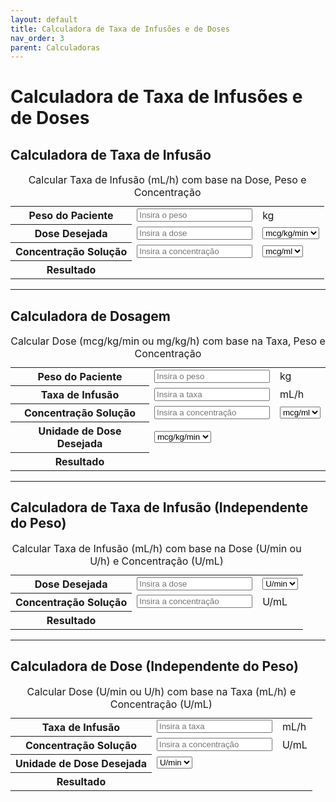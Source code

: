 ```yaml
---
layout: default
title: Calculadora de Taxa de Infusões e de Doses
nav_order: 3
parent: Calculadoras
---
```


# Calculadora de Taxa de Infusões e de Doses

## Calculadora de Taxa de Infusão

<table class="calculadora" aria-describedby="tbl-taxa-infusao-desc">
  <caption id="tbl-taxa-infusao-desc">Calcular Taxa de Infusão (mL/h) com base na Dose, Peso e Concentração</caption>
  <tbody>
    <tr>
      <th scope="row"><label for="pesoPaciente">Peso do Paciente</label></th>
      <td data-label="Valor"><input type="number" id="pesoPaciente" class="input-editavel" placeholder="Insira o peso" min="0" step="any"></td>
      <td data-label="Unidade">kg</td>
    </tr>
    <tr>
      <th scope="row"><label for="dosagem">Dose Desejada</label></th>
      <td data-label="Valor"><input type="number" id="dosagem" class="input-editavel" placeholder="Insira a dose" min="0" step="any"></td>
      <td data-label="Unidade">
        <select id="unidadeDosagem" class="input-editavel" style="width: auto;">
          <option value="mcg/kg/min">mcg/kg/min</option>
          <option value="mg/kg/h">mg/kg/h</option>
        </select>
      </td>
    </tr>
    <tr>
      <th scope="row"><label for="concentracao">Concentração Solução</label></th>
      <td data-label="Valor"><input type="number" id="concentracao" class="input-editavel" placeholder="Insira a concentração" min="0" step="any"></td>
      <td data-label="Unidade">
        <select id="unidadeConcentracao" class="input-editavel" style="width: auto;">
          <option value="mcg/ml">mcg/ml</option>
          <option value="mg/ml">mg/ml</option>
        </select>
      </td>
    </tr>
    <tr>
      <th scope="row">Resultado</th>
      <td data-label="Taxa Calculada (mL/h)" colspan="2" class="resultado" id="resultadoTaxaInfusao" aria-live="polite"></td>
    </tr>
  </tbody>
</table>
<!-- Botão de cálculo removido pois o JS atualiza em tempo real -->

---

## Calculadora de Dosagem

<table class="calculadora" aria-describedby="tbl-dosagem-desc">
  <caption id="tbl-dosagem-desc">Calcular Dose (mcg/kg/min ou mg/kg/h) com base na Taxa, Peso e Concentração</caption>
  <tbody>
    <tr>
      <th scope="row"><label for="pesoPacienteDosagem">Peso do Paciente</label></th>
      <td data-label="Valor"><input type="number" id="pesoPacienteDosagem" class="input-editavel" placeholder="Insira o peso" min="0" step="any"></td>
      <td data-label="Unidade">kg</td>
    </tr>
    <tr>
      <th scope="row"><label for="taxaDosagem">Taxa de Infusão</label></th>
      <td data-label="Valor"><input type="number" id="taxaDosagem" class="input-editavel" placeholder="Insira a taxa" min="0" step="any"></td>
      <td data-label="Unidade">mL/h</td>
    </tr>
    <tr>
      <th scope="row"><label for="concentracaoDosagem">Concentração Solução</label></th>
      <td data-label="Valor"><input type="number" id="concentracaoDosagem" class="input-editavel" placeholder="Insira a concentração" min="0" step="any"></td>
      <td data-label="Unidade">
        <select id="unidadeConcentracaoDosagem" class="input-editavel" style="width: auto;">
          <option value="mcg/ml">mcg/ml</option>
          <option value="mg/ml">mg/ml</option>
        </select>
      </td>
    </tr>
     <tr>
      <th scope="row"><label for="unidadeDosagemDesejada">Unidade de Dose Desejada</label></th>
      <td data-label="Unidade" colspan="2">
        <select id="unidadeDosagemDesejada" class="input-editavel" style="width: auto;">
          <option value="mcg/kg/min">mcg/kg/min</option>
          <option value="mg/kg/h">mg/kg/h</option>
        </select>
      </td>
    </tr>
    <tr>
      <th scope="row">Resultado</th>
      <td data-label="Dose Calculada" colspan="2" class="resultado" id="resultadoDosagem" aria-live="polite"></td>
    </tr>
  </tbody>
</table>
<!-- Botão de cálculo removido pois o JS atualiza em tempo real -->

---

## Calculadora de Taxa de Infusão (Independente do Peso)

<table class="calculadora" aria-describedby="tbl-taxa-infusao-indep-desc">
  <caption id="tbl-taxa-infusao-indep-desc">Calcular Taxa de Infusão (mL/h) com base na Dose (U/min ou U/h) e Concentração (U/mL)</caption>
  <tbody>
    <tr>
      <th scope="row"><label for="doseInfusao">Dose Desejada</label></th>
      <td data-label="Valor"><input type="number" id="doseInfusao" class="input-editavel" placeholder="Insira a dose" min="0" step="any"></td>
      <td data-label="Unidade">
        <select id="unidadeDoseInfusao" class="input-editavel" style="width: auto;">
          <option value="U/min">U/min</option>
          <option value="U/h">U/h</option>
        </select>
      </td>
    </tr>
    <tr>
      <th scope="row"><label for="concentracaoInfusao">Concentração Solução</label></th>
      <td data-label="Valor"><input type="number" id="concentracaoInfusao" class="input-editavel" placeholder="Insira a concentração" min="0" step="any"></td>
      <td data-label="Unidade">U/mL</td>
    </tr>
    <tr>
      <th scope="row">Resultado</th>
      <td data-label="Taxa Calculada (mL/h)" colspan="2" class="resultado" id="resultadoTaxaInfusaoIndependente" aria-live="polite"></td>
    </tr>
  </tbody>
</table>
<!-- Botão de cálculo removido pois o JS atualiza em tempo real -->

---

## Calculadora de Dose (Independente do Peso)

<table class="calculadora" aria-describedby="tbl-dose-indep-desc">
  <caption id="tbl-dose-indep-desc">Calcular Dose (U/min ou U/h) com base na Taxa (mL/h) e Concentração (U/mL)</caption>
  <tbody>
    <tr>
      <th scope="row"><label for="taxaDose">Taxa de Infusão</label></th>
      <td data-label="Valor"><input type="number" id="taxaDose" class="input-editavel" placeholder="Insira a taxa" min="0" step="any"></td>
      <td data-label="Unidade">mL/h</td>
    </tr>
    <tr>
      <th scope="row"><label for="concentracaoDose">Concentração Solução</label></th>
      <td data-label="Valor"><input type="number" id="concentracaoDose" class="input-editavel" placeholder="Insira a concentração" min="0" step="any"></td>
      <td data-label="Unidade">U/mL</td>
    </tr>
    <tr>
      <th scope="row"><label for="unidadeDoseDesejada">Unidade de Dose Desejada</label></th>
      <td data-label="Unidade" colspan="2">
        <select id="unidadeDoseDesejada" class="input-editavel" style="width: auto;">
          <option value="U/min">U/min</option>
          <option value="U/h">U/h</option>
        </select>
      </td>
    </tr>
    <tr>
      <th scope="row">Resultado</th>
      <td data-label="Dose Calculada" colspan="2" class="resultado" id="resultadoDoseIndependente" aria-live="polite"></td>
    </tr>
  </tbody>
</table>
<!-- Botão de cálculo removido pois o JS atualiza em tempo real -->

<script>
// Helper function to safely get element value or return NaN
function getNumericValue(id) {
  const element = document.getElementById(id);
  if (!element) return NaN;
  const value = parseFloat(element.value);
  // Treat empty string as NaN, but allow 0
  return element.value === '' ? NaN : value;
}

// Helper function to safely get element value
function getValue(id) {
    const element = document.getElementById(id);
    return element ? element.value : null;
}

// Helper function to set innerHTML safely
function setResult(id, htmlContent) {
    const element = document.getElementById(id);
    if (element) {
        element.innerHTML = htmlContent;
    }
}

// --- Calculadora de Taxa de Infusão (com peso) ---
function calcularTaxaInfusao() {
  console.log('calcularTaxaInfusao triggered'); // Log function entry
  const dose = getNumericValue('dosagem');
  const unidadeDose = getValue('unidadeDosagem');
  const peso = getNumericValue('pesoPaciente');
  const concentracao = getNumericValue('concentracao');
  const unidadeConc = getValue('unidadeConcentracao');

  let taxa = NaN;
  let resultado = '';

  if (isNaN(dose) || isNaN(peso) || isNaN(concentracao) || peso <= 0 || concentracao <= 0) {
    // Reverted: Just return if inputs are invalid/empty
    // Keep existing result content if validation fails
    return;
  } else {
    // Clear result only AFTER validation passes
    setResult('resultadoTaxaInfusao', '');
    // Ajuste de concentração para mcg/ml (base unit for calculation)
    let concEmMcgMl = (unidadeConc === 'mg/ml') ? concentracao * 1000 : concentracao;

    if (unidadeDose === 'mcg/kg/min') {
      // dose (mcg/kg/min) * peso (kg) * 60 (min/h) / conc (mcg/ml) = taxa (ml/h)
      taxa = (dose * peso * 60) / concEmMcgMl;
    } else if (unidadeDose === 'mg/kg/h') {
      // dose (mg/kg/h) * peso (kg) * 1000 (mcg/mg) / conc (mcg/ml) = taxa (ml/h)
      taxa = (dose * peso * 1000) / concEmMcgMl;
    }

    if (!isNaN(taxa)) {
        resultado = `Taxa de infusão: <strong>${taxa.toFixed(2)} mL/h</strong>`;
    } else {
        resultado = 'Erro no cálculo ou unidade inválida.';
    }
  }
  setResult('resultadoTaxaInfusao', resultado);
}

// --- Calculadora de Dosagem (com peso) ---
function calcularDosagem() {
  console.log('calcularDosagem triggered'); // Log function entry
  const taxa = getNumericValue('taxaDosagem');
  const peso = getNumericValue('pesoPacienteDosagem');
  const concentracao = getNumericValue('concentracaoDosagem');
  const unidadeConc = getValue('unidadeConcentracaoDosagem');
  const unidadeDesejada = getValue('unidadeDosagemDesejada');

  let dosagem = NaN;
  let resultado = '';

  if (isNaN(taxa) || isNaN(peso) || isNaN(concentracao) || peso <= 0 || concentracao <= 0) {
    // Reverted: Just return if inputs are invalid/empty
    // Keep existing result content if validation fails
    return;
  } else {
    // Clear result only AFTER validation passes
    setResult('resultadoDosagem', '');
    // Ajuste de concentração para mcg/ml
    let concEmMcgMl = (unidadeConc === 'mg/ml') ? concentracao * 1000 : concentracao;

    if (unidadeDesejada === 'mcg/kg/min') {
      // taxa (ml/h) * conc (mcg/ml) / peso (kg) / 60 (min/h) = dose (mcg/kg/min)
      dosagem = (taxa * concEmMcgMl) / (peso * 60);
      resultado = `Dosagem: <strong>${dosagem.toFixed(3)} mcg/kg/min</strong>`;
    } else if (unidadeDesejada === 'mg/kg/h') {
      // taxa (ml/h) * conc (mcg/ml) / peso (kg) / 1000 (mcg/mg) = dose (mg/kg/h)
      dosagem = (taxa * concEmMcgMl) / (peso * 1000);
      resultado = `Dosagem: <strong>${dosagem.toFixed(3)} mg/kg/h</strong>`;
    } else {
         resultado = 'Unidade de dose desejada inválida.';
    }
  }
  setResult('resultadoDosagem', resultado);
}

// --- Calculadora de Taxa de Infusão (Independente do Peso, U/min ou U/h) ---
function calcularTaxaInfusaoIndependente() {
  console.log('calcularTaxaInfusaoIndependente triggered'); // Log function entry
  const dose = getNumericValue('doseInfusao');
  const unidadeDose = getValue('unidadeDoseInfusao');
  const concentracao = getNumericValue('concentracaoInfusao'); // Assume U/mL

  let taxa = NaN;
  let resultado = '';

  if (isNaN(dose) || isNaN(concentracao) || concentracao <= 0) {
    // Reverted: Just return if inputs are invalid/empty
    // Keep existing result content if validation fails
    return;
  } else {
    // Clear result only AFTER validation passes
    setResult('resultadoTaxaInfusaoIndependente', '');
    if (unidadeDose === 'U/min') {
      // dose (U/min) * 60 (min/h) / conc (U/ml) = taxa (ml/h)
      taxa = (dose * 60) / concentracao;
    } else if (unidadeDose === 'U/h') {
      // dose (U/h) / conc (U/ml) = taxa (ml/h)
      taxa = dose / concentracao;
    }

     if (!isNaN(taxa)) {
        resultado = `Taxa de infusão: <strong>${taxa.toFixed(2)} mL/h</strong>`;
    } else {
        resultado = 'Erro no cálculo ou unidade inválida.';
    }
  }
  setResult('resultadoTaxaInfusaoIndependente', resultado);
}

// --- Calculadora de Dose (Independente do Peso, U/min ou U/h) ---
function calcularDoseIndependente() {
  console.log('calcularDoseIndependente triggered'); // Log function entry
  const taxa = getNumericValue('taxaDose');
  const concentracao = getNumericValue('concentracaoDose'); // Assume U/mL
  const unidadeDoseDesejada = getValue('unidadeDoseDesejada');

  let dose = NaN;
  let resultado = '';

  if (isNaN(taxa) || isNaN(concentracao) || concentracao <= 0) {
    // Reverted: Just return if inputs are invalid/empty
    // Keep existing result content if validation fails
    return;
  } else {
    // Clear result only AFTER validation passes
    setResult('resultadoDoseIndependente', '');
    if (unidadeDoseDesejada === 'U/min') {
      // taxa (ml/h) * conc (U/ml) / 60 (min/h) = dose (U/min)
      dose = (taxa * concentracao) / 60;
      resultado = `Dose: <strong>${dose.toFixed(2)} U/min</strong>`;
    } else if (unidadeDoseDesejada === 'U/h') {
      // taxa (ml/h) * conc (U/ml) = dose (U/h)
      dose = taxa * concentracao;
      resultado = `Dose: <strong>${dose.toFixed(2)} U/h</strong>`;
    } else {
        resultado = 'Unidade de dose desejada inválida.';
    }
  }
  setResult('resultadoDoseIndependente', resultado);
}

// --- Setup Event Listeners ---
document.addEventListener('DOMContentLoaded', function() {
  console.log('DOMContentLoaded for dose_taxa_infusao'); // Log DOM ready
  const calculators = [
    { func: calcularTaxaInfusao, ids: ['dosagem', 'unidadeDosagem', 'pesoPaciente', 'concentracao', 'unidadeConcentracao'] },
    { func: calcularDosagem, ids: ['taxaDosagem', 'pesoPacienteDosagem', 'concentracaoDosagem', 'unidadeConcentracaoDosagem', 'unidadeDosagemDesejada'] },
    { func: calcularTaxaInfusaoIndependente, ids: ['doseInfusao', 'unidadeDoseInfusao', 'concentracaoInfusao'] },
    { func: calcularDoseIndependente, ids: ['taxaDose', 'concentracaoDose', 'unidadeDoseDesejada'] }
  ];

  calculators.forEach(calc => {
    calc.ids.forEach(id => {
      const el = document.getElementById(id);
      if (el) {
        console.log(`Adding listener for ${id}`); // Log listener attachment
        const eventType = (el.tagName === 'SELECT') ? 'change' : 'input';
       el.addEventListener(eventType, calc.func);
       }
     });
     // Calculation triggers on input/change via listeners above
   });
 });
 </script>
